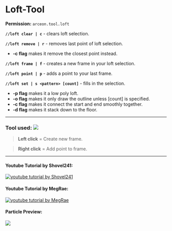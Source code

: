 # Loft-Tool

**Permission:** `arceon.tool.loft`

**`//loft clear | c`** - clears loft selection.

**`//loft remove | r`** - removes last point of loft selection.

* **-c flag** makes it remove the closest point instead.

**`//loft frame | f`** - creates a new frame in your loft selection.

**`//loft point | p`** - adds a point to your last frame.

**`//loft set | s <pattern> [count]`** - fills in the selection.

* **-p flag** makes it a low poly loft.
* **-o flag** makes it only draw the outline unless \[count] is specified.
* **-c flag** makes it connect the start and end smoothly together.
* **-d flag** makes it stack down to the floor.

***

### Tool used: ![](https://i.imgur.com/SiAPP7V.png)

> **Left click** = Create new frame.

> **Right click** = Add point to frame.

***

#### **Youtube Tutorial by Shovel241:**

[![youtube tutorial by Shovel241](https://img.youtube.com/vi/M1xydUNiwm0/mqdefault.jpg)](https://www.youtube.com/watch?v=M1xydUNiwm0)

#### **Youtube Tutorial by MegRae:**

[![youtube tutorial by MegRae](https://img.youtube.com/vi/nvIF5rIhrZs/mqdefault.jpg)](https://www.youtube.com/watch?v=nvIF5rIhrZs)

#### **Particle Preview:**

![](https://i.imgur.com/rp0JpYn.gif)
